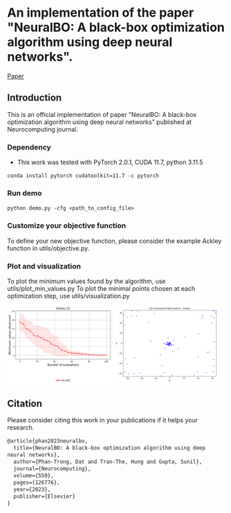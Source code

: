 # An implementation of the paper "NeuralBO: A black-box optimization algorithm using deep neural networks". 
[Paper](https://www.sciencedirect.com/science/article/abs/pii/S0925231223008998)

## Introduction
This is an official implementation of paper "NeuralBO: A black-box optimization algorithm using deep neural networks" published at Neurocomputing journal.

### Dependency
- This work was tested with PyTorch 2.0.1, CUDA 11.7, python 3.11.5 
```
conda install pytorch cudatoolkit=11.7 -c pytorch
```
### Run demo
```
python demo.py -cfg <path_to_config_file>
``` 
### Customize your objective function
To define your new objective function, please consider the example Ackley function in utils/objective.py.

### Plot and visualization
To plot the minimum values found by the algorithm, use utils/plot_min_values.py
To plot the minimal points chosen at each optimization step, use utils/visualization.py

<div>
    <img src="min_values_plot/Ackley_DIM_2_NITERS_100.png" alt="Min values found" style="width: 48%;">
    <img src="visualization/Ackley_01.png" alt="Optimization visualization" style="width: 48%;">
</div>

## Citation
Please consider citing this work in your publications if it helps your research.
```
@article{phan2023neuralbo,
  title={NeuralBO: A black-box optimization algorithm using deep neural networks},
  author={Phan-Trong, Dat and Tran-The, Hung and Gupta, Sunil},
  journal={Neurocomputing},
  volume={559},
  pages={126776},
  year={2023},
  publisher={Elsevier}
}
```
